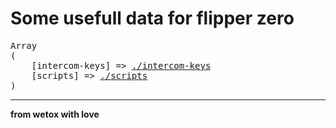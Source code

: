 # Some usefull data for flipper zero

<pre>
Array
(
    [intercom-keys] => <a href="./intercom-keys">./intercom-keys</a>
    [scripts] => <a href="//github.com/wetox-team/flipperzero-goodies/tree/master/scripts">./scripts</a>
)
</pre>

---

__from wetox with love__
